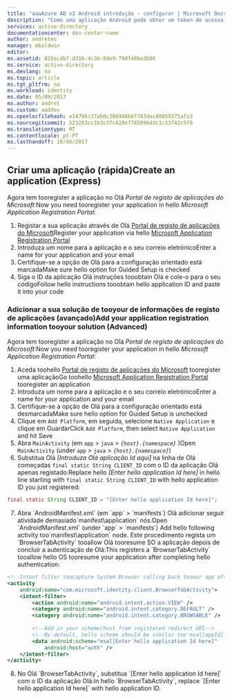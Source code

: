 ```yaml
---
title: "aaaAzure AD v2 Android introdução - configurar | Microsoft Docs"
description: "Como uma aplicação Android pode obter um token de acesso e chamar Graph API do Microsoft ou de APIs que necessitam de tokens de acesso a partir do ponto final do Azure Active Directory v2"
services: active-directory
documentationcenter: dev-center-name
author: andretms
manager: mbaldwin
editor: 
ms.assetid: 820acdb7-d316-4c3b-8de9-79df48ba3b06
ms.service: active-directory
ms.devlang: na
ms.topic: article
ms.tgt_pltfrm: na
ms.workload: identity
ms.date: 05/09/2017
ms.author: andret
ms.custom: aaddev
ms.openlocfilehash: e14796c37ab0c30d948b6f783dac80059375afa3
ms.sourcegitcommit: 523283cc1b3c37c428e77850964dc1c33742c5f0
ms.translationtype: MT
ms.contentlocale: pt-PT
ms.lasthandoff: 10/06/2017
---
```

## <a name="create-an-application-express"></a><span data-ttu-id="89c7e-103">Criar uma aplicação (rápida)</span><span class="sxs-lookup"><span data-stu-id="89c7e-103">Create an application (Express)</span></span>
<span data-ttu-id="89c7e-104">Agora tem tooregister a aplicação no Olá *Portal de registo de aplicações do Microsoft*:</span><span class="sxs-lookup"><span data-stu-id="89c7e-104">Now you need tooregister your application in hello *Microsoft Application Registration Portal*:</span></span>
1. <span data-ttu-id="89c7e-105">Registar a sua aplicação através de Olá [Portal de registo de aplicações do Microsoft](https://apps.dev.microsoft.com/portal/register-app?appType=mobileAndDesktopApp&appTech=android&step=configure)</span><span class="sxs-lookup"><span data-stu-id="89c7e-105">Register your application via hello [Microsoft Application Registration Portal](https://apps.dev.microsoft.com/portal/register-app?appType=mobileAndDesktopApp&appTech=android&step=configure)</span></span>
2.  <span data-ttu-id="89c7e-106">Introduza um nome para a aplicação e o seu correio eletrónico</span><span class="sxs-lookup"><span data-stu-id="89c7e-106">Enter a name for your application and your email</span></span>
3.  <span data-ttu-id="89c7e-107">Certifique-se a opção de Olá para a configuração orientado está marcada</span><span class="sxs-lookup"><span data-stu-id="89c7e-107">Make sure hello option for Guided Setup is checked</span></span>
4.  <span data-ttu-id="89c7e-108">Siga o ID da aplicação Olá instruções tooobtain Olá e cole-o para o seu código</span><span class="sxs-lookup"><span data-stu-id="89c7e-108">Follow hello instructions tooobtain hello application ID and paste it into your code</span></span>

### <a name="add-your-application-registration-information-tooyour-solution-advanced"></a><span data-ttu-id="89c7e-109">Adicionar a sua solução de tooyour de informações de registo de aplicações (avançado)</span><span class="sxs-lookup"><span data-stu-id="89c7e-109">Add your application registration information tooyour solution (Advanced)</span></span>
<span data-ttu-id="89c7e-110">Agora tem tooregister a aplicação no Olá *Portal de registo de aplicações do Microsoft*:</span><span class="sxs-lookup"><span data-stu-id="89c7e-110">Now you need tooregister your application in hello *Microsoft Application Registration Portal*:</span></span>
1. <span data-ttu-id="89c7e-111">Aceda toohello [Portal de registo de aplicações do Microsoft](https://apps.dev.microsoft.com/portal/register-app) tooregister uma aplicação</span><span class="sxs-lookup"><span data-stu-id="89c7e-111">Go toohello [Microsoft Application Registration Portal](https://apps.dev.microsoft.com/portal/register-app) tooregister an application</span></span>
2. <span data-ttu-id="89c7e-112">Introduza um nome para a aplicação e o seu correio eletrónico</span><span class="sxs-lookup"><span data-stu-id="89c7e-112">Enter a name for your application and your email</span></span> 
3. <span data-ttu-id="89c7e-113">Certifique-se a opção de Olá para a configuração orientado está desmarcada</span><span class="sxs-lookup"><span data-stu-id="89c7e-113">Make sure hello option for Guided Setup is unchecked</span></span>
4. <span data-ttu-id="89c7e-114">Clique em `Add Platform`, em seguida, selecione `Native Application` e clique em Guardar</span><span class="sxs-lookup"><span data-stu-id="89c7e-114">Click `Add Platform`, then select `Native Application` and hit Save</span></span>
5.  <span data-ttu-id="89c7e-115">Abra `MainActivity` (em `app`  >  `java`  >   *`{host}.{namespace}`* )</span><span class="sxs-lookup"><span data-stu-id="89c7e-115">Open `MainActivity` (under `app` > `java` > *`{host}.{namespace}`*)</span></span>
6.  <span data-ttu-id="89c7e-116">Substitua Olá *[Introduza Olá aplicação Id aqui]* na linha de Olá começadas `final static String CLIENT_ID` com o ID da aplicação Olá apenas registado:</span><span class="sxs-lookup"><span data-stu-id="89c7e-116">Replace hello *[Enter hello application Id here]* in hello line starting with `final static String CLIENT_ID` with hello application ID you just registered:</span></span>

```java
final static String CLIENT_ID = "[Enter hello application Id here]";
```
<!-- Workaround for Docs conversion bug -->
<ol start="7">
<li>
<span data-ttu-id="89c7e-117">Abra `AndroidManifest.xml` (em `app`  >  `manifests`) Olá adicionar seguir atividade demasiado`manifest\application` nós.</span><span class="sxs-lookup"><span data-stu-id="89c7e-117">Open `AndroidManifest.xml` (under `app` > `manifests`) Add hello following activity too`manifest\application` node.</span></span> <span data-ttu-id="89c7e-118">Este procedimento regista um `BrowserTabActivity` tooallow Olá tooresume SO a aplicação depois de concluir a autenticação de Olá:</span><span class="sxs-lookup"><span data-stu-id="89c7e-118">This registers a `BrowserTabActivity` tooallow hello OS tooresume your application after completing hello authentication:</span></span>
</li>
</ol>

```xml
<!--Intent filter toocapture System Browser calling back tooour app after Sign In-->
<activity
    android:name="com.microsoft.identity.client.BrowserTabActivity">
    <intent-filter>
        <action android:name="android.intent.action.VIEW" />
        <category android:name="android.intent.category.DEFAULT" />
        <category android:name="android.intent.category.BROWSABLE" />
        
        <!--Add in your scheme/host from registered redirect URI-->
        <!--By default, hello scheme should be similar too'msal[appId]' -->
        <data android:scheme="msal[Enter hello application Id here]"
            android:host="auth" />
    </intent-filter>
</activity>
```
<!-- Workaround for Docs conversion bug -->
<ol start="8">
<li>
<span data-ttu-id="89c7e-119">No Olá `BrowserTabActivity`, substitua `[Enter hello application Id here]` com o ID da aplicação Olá.</span><span class="sxs-lookup"><span data-stu-id="89c7e-119">In hello `BrowserTabActivity`, replace `[Enter hello application Id here]` with hello application ID.</span></span>
</li>
</ol>
